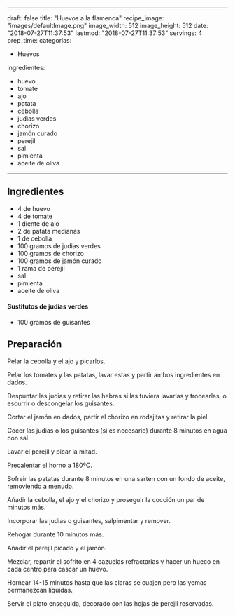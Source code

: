 
---
draft: false
title: "Huevos a la flamenca"
recipe_image: "images/defaultImage.png"
image_width: 512
image_height: 512
date: "2018-07-27T11:37:53"
lastmod: "2018-07-27T11:37:53"
servings: 4
prep_time: 
categorias:
  - Huevos

ingredientes:
  - huevo
  - tomate
  - ajo
  - patata
  - cebolla
  - judias verdes
  - chorizo
  - jamón curado
  - perejil
  - sal
  - pimienta
  - aceite de oliva
---

## Ingredientes
- 4  de huevo
- 4  de tomate
- 1 diente de ajo
- 2  de patata medianas
- 1  de cebolla
- 100 gramos de judias verdes
- 100 gramos de chorizo
- 100 gramos de jamón curado
- 1 rama de perejil
- sal
- pimienta
- aceite de oliva
#### Sustitutos de judias verdes
- 100 gramos de guisantes

## Preparación
Pelar la cebolla y el ajo y picarlos.

Pelar los tomates y las patatas, lavar estas y partir ambos ingredientes en dados.

Despuntar las judias y retirar las hebras si las tuviera lavarlas y trocearlas, o escurrir o descongelar los guisantes.

Cortar el jamón en dados, partir el chorizo en rodajitas y retirar la piel.

Cocer las judias o los guisantes (si es necesario) durante 8 minutos en agua con sal.

Lavar el perejil y picar la mitad.

Precalentar el horno a 180ºC. 

Sofreir las patatas durante 8 minutos en una sarten con un fondo de aceite, removiendo a menudo.

Añadir la cebolla, el ajo y el chorizo y proseguir la cocción un par de minutos más.

Incorporar las judias o guisantes, salpimentar y remover.

Rehogar durante 10 minutos más.

Añadir el perejil picado y el jamón.

Mezclar, repartir el sofrito en 4 cazuelas refractarias y hacer un hueco en cada centro para cascar un huevo.

Hornear 14-15 minutos hasta que las claras se cuajen pero las yemas permanezcan líquidas.

Servir el plato enseguida, decorado con las hojas de perejil reservadas.


